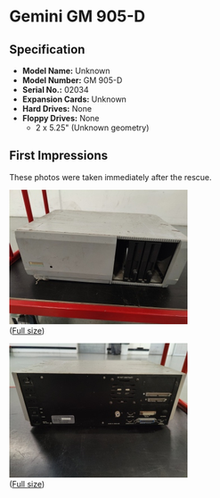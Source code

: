 # Gemini GM 905-D

## Specification

* **Model Name:** Unknown
* **Model Number:** GM 905-D
* **Serial No.:** 02034
* **Expansion Cards:** Unknown
* **Hard Drives:** None
* **Floppy Drives:** None
  * 2 x 5.25" (Unknown geometry)

## First Impressions

These photos were taken immediately after the rescue.

![20241127-Gemini-GM905-D-02034-Front](20241127-Gemini-GM905-D-02034-Front-scaled.jpg "20241127-Gemini-GM905-D-02034-Front")
</br> ([Full size](20241127-Gemini-GM905-D-02034-Front.jpg))

![20241127-Gemini-GM905-D-02034-Back](20241127-Gemini-GM905-D-02034-Back-scaled.jpg "20241127-Gemini-GM905-D-02034-Back")
</br> ([Full size](20241127-Gemini-GM905-D-02034-Back.jpg))
